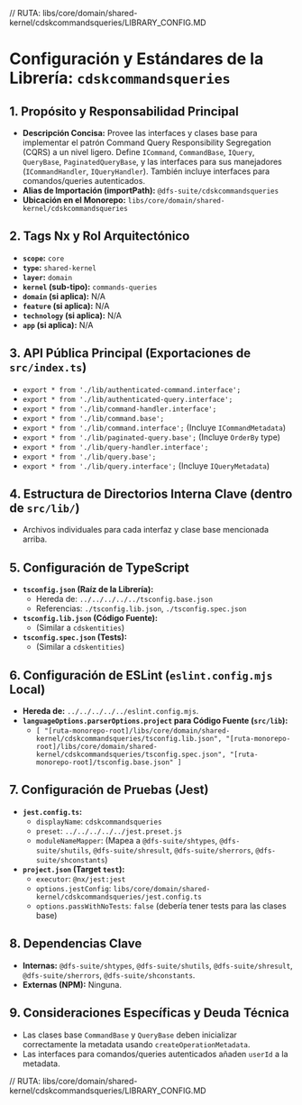 // RUTA: libs/core/domain/shared-kernel/cdskcommandsqueries/LIBRARY_CONFIG.MD
# Configuración y Estándares de la Librería: `cdskcommandsqueries`

## 1. Propósito y Responsabilidad Principal

- **Descripción Concisa:** Provee las interfaces y clases base para implementar el patrón Command Query Responsibility Segregation (CQRS) a un nivel ligero. Define `ICommand`, `CommandBase`, `IQuery`, `QueryBase`, `PaginatedQueryBase`, y las interfaces para sus manejadores (`ICommandHandler`, `IQueryHandler`). También incluye interfaces para comandos/queries autenticados.
- **Alias de Importación (importPath):** `@dfs-suite/cdskcommandsqueries`
- **Ubicación en el Monorepo:** `libs/core/domain/shared-kernel/cdskcommandsqueries`

## 2. Tags Nx y Rol Arquitectónico

- **`scope`:** `core`
- **`type`:** `shared-kernel`
- **`layer`:** `domain`
- **`kernel` (sub-tipo):** `commands-queries`
- **`domain` (si aplica):** N/A
- **`feature` (si aplica):** N/A
- **`technology` (si aplica):** N/A
- **`app` (si aplica):** N/A

## 3. API Pública Principal (Exportaciones de `src/index.ts`)

- `export * from './lib/authenticated-command.interface';`
- `export * from './lib/authenticated-query.interface';`
- `export * from './lib/command-handler.interface';`
- `export * from './lib/command.base';`
- `export * from './lib/command.interface';` (Incluye `ICommandMetadata`)
- `export * from './lib/paginated-query.base';` (Incluye `OrderBy` type)
- `export * from './lib/query-handler.interface';`
- `export * from './lib/query.base';`
- `export * from './lib/query.interface';` (Incluye `IQueryMetadata`)

## 4. Estructura de Directorios Interna Clave (dentro de `src/lib/`)

- Archivos individuales para cada interfaz y clase base mencionada arriba.

## 5. Configuración de TypeScript

- **`tsconfig.json` (Raíz de la Librería):**
  - Hereda de: `../../../../../tsconfig.base.json`
  - Referencias: `./tsconfig.lib.json`, `./tsconfig.spec.json`
- **`tsconfig.lib.json` (Código Fuente):**
  - (Similar a `cdskentities`)
- **`tsconfig.spec.json` (Tests):**
  - (Similar a `cdskentities`)

## 6. Configuración de ESLint (`eslint.config.mjs` Local)

- **Hereda de:** `../../../../../eslint.config.mjs`.
- **`languageOptions.parserOptions.project` para Código Fuente (`src/lib`):**
  - `[ "[ruta-monorepo-root]/libs/core/domain/shared-kernel/cdskcommandsqueries/tsconfig.lib.json", "[ruta-monorepo-root]/libs/core/domain/shared-kernel/cdskcommandsqueries/tsconfig.spec.json", "[ruta-monorepo-root]/tsconfig.base.json" ]`

## 7. Configuración de Pruebas (Jest)

- **`jest.config.ts`:**
  - `displayName`: `cdskcommandsqueries`
  - `preset`: `../../../../../jest.preset.js`
  - `moduleNameMapper`: (Mapea a `@dfs-suite/shtypes`, `@dfs-suite/shutils`, `@dfs-suite/shresult`, `@dfs-suite/sherrors`, `@dfs-suite/shconstants`)
- **`project.json` (Target `test`):**
  - `executor`: `@nx/jest:jest`
  - `options.jestConfig`: `libs/core/domain/shared-kernel/cdskcommandsqueries/jest.config.ts`
  - `options.passWithNoTests`: `false` (debería tener tests para las clases base)

## 8. Dependencias Clave

- **Internas:** `@dfs-suite/shtypes`, `@dfs-suite/shutils`, `@dfs-suite/shresult`, `@dfs-suite/sherrors`, `@dfs-suite/shconstants`.
- **Externas (NPM):** Ninguna.

## 9. Consideraciones Específicas y Deuda Técnica

- Las clases base `CommandBase` y `QueryBase` deben inicializar correctamente la metadata usando `createOperationMetadata`.
- Las interfaces para comandos/queries autenticados añaden `userId` a la metadata.

// RUTA: libs/core/domain/shared-kernel/cdskcommandsqueries/LIBRARY_CONFIG.MD
